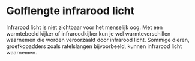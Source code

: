 # Golflengte infrarood licht

Infrarood licht is niet zichtbaar voor het menselijk oog. Met een warmtebeeld
kijker of infraroodkijker kun je wel warmteverschillen waarnemen die worden
veroorzaakt door infrarood licht. Sommige dieren, groefkopadders zoals
ratelslangen bijvoorbeeld, kunnen infrarood licht waarnemen.
